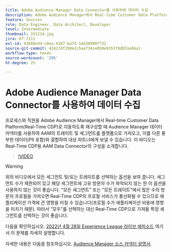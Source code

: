 ```yaml
---
title: Adobe Audience Manager Data Connector를 사용하여 데이터 수집
description: Adobe Audience Manager에서 Real-time Customer Data Platform으로 이동하도록 프로세스 및 인력을 재구성할 때 Audience Manager 데이터 커넥터 를 사용하여 AAM의 트레이트 및 세그먼트를 플랫폼으로 가져와서 다른 풍부한 데이터(PII 포함)와 결합하고 대상 파트너에게 보낼 수 있습니다. 이 비디오는 Real-Time CDP용 AAM Data Connector의 구성을 소개합니다.
feature: Sources
role: Data Engineer, Data Architect, Developer
level: Intermediate
thumbnail: 331214.jpg
jira: KT-7111
exl-id: 43688e44-c0ea-4107-ba74-1e630990f732
source-git-commit: 42427df298e2c5ae734ce050e935378db51e66a1
workflow-type: tm+mt
source-wordcount: '295'
ht-degree: 2%

---
```


# Adobe Audience Manager Data Connector를 사용하여 데이터 수집

프로세스와 직원을 Adobe Audience Manager에서 Real-time Customer Data Platform(Real-Time CDP)로 이동하도록 재구성할 때 Audience Manager 데이터 커넥터를 사용하여 AAM의 트레이트 및 세그먼트를 플랫폼으로 가져오고, 이를 다른 풍부한 데이터(PII 포함)와 결합하여 대상 파트너에게 보낼 수 있습니다. 이 비디오는 Real-Time CDP용 AAM Data Connector의 구성을 소개합니다.

>[!VIDEO](https://video.tv.adobe.com/v/331214/?quality=12&learn=on)

>[!WARNING]
>
>위의 비디오에서 모든 세그먼트 및/또는 트레이트를 선택하는 옵션을 보여 줍니다. 세그먼트 수가 제한되어 있고 해당 세그먼트에 고유 방문자 수가 파악되지 않는 한 이 옵션을 사용하지 않는 것이 좋습니다. &quot;모든 세그먼트&quot; 또는 &quot;모든 트레이트&quot;에서 많은 수의 방문자 프로필을 가져오면 Real-Time CDP의 프로필 서비스가 풍선화될 수 있으므로 애플리케이션 가격에 큰 영향을 미칠 수 있습니다(프로필 수가 애플리케이션 비용에 영향을 미치기 때문). 따라서 &quot;모두&quot;를 선택하는 대신 Real-Time CDP으로 가져올 특정 세그먼트를 선택하는 것이 좋습니다.
>
>다음을 확인하십시오. [2022년 4월 28일 Experience League 라이브 에피소드](https://experienceleague.adobe.com/docs/experience-league-live-events/events/episodes/exl-live-episode-04-28-22.html) 여기서 이 문제를 자세히 설명합니다.

자세한 내용은 다음을 참조하십시오. [Audience Manager 소스 커넥터 설명서](https://experienceleague.adobe.com/docs/experience-platform/sources/connectors/adobe-applications/audience-manager.html).
